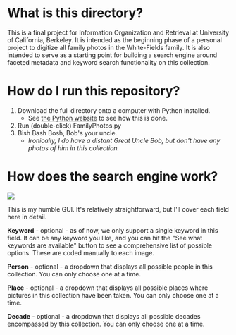# What is this directory?

This is a final project for Information Organization and Retrieval at University of California, Berkeley. It is intended as the beginning phase of a personal project to digitize all family photos in the White-Fields family. It is also intended to serve as a starting point for building a search engine around faceted metadata and keyword search functionality on this collection.

# How do I run this repository?
1. Download the full directory onto a computer with Python installed.
    - See [the Python website](https://www.python.org/downloads/) to see how this is done. 
2. Run (double-click) FamilyPhotos.py
3. Bish Bash Bosh, Bob's your uncle. 
    - *Ironically, I do have a distant Great Uncle Bob, but don't have any photos of him in this collection.*

# How does the search engine work?
![](https://i.imgur.com/K9MKvdr.png)

This is my humble GUI. It's relatively straightforward, but I'll cover each field here in detail.

**Keyword** - optional -  as of now, we only support a single keyword in this field. It can be any keyword you like, and you can hit the "See what keywords are available" button to see a comprehensive list of possible options. These are coded manually to each image.

**Person** - optional - a dropdown that displays all possible people in this collection. You can only choose one at a time.

**Place** - optional - a dropdown that displays all possible places where pictures in this collection have been taken. You can only choose one at a time.

**Decade** - optional - a dropdown that displays all possible decades encompassed by this collection. You can only choose one at a time.
